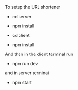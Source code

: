 To setup the URL shortener
- cd server
- npm install

- cd client
- npm install

And then in the client terminal run 
- npm run dev

and in server terminal
- npm start
